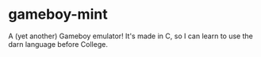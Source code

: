 # gameboy-mint
A (yet another) Gameboy emulator! It's made in C, so I can learn to use the darn language before College.
